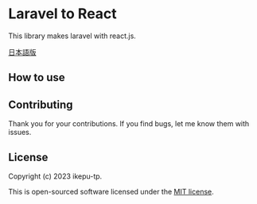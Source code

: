 # Laravel to React

This library makes laravel with react.js.

[日本語版](https://qiita.com/ikepu-tp)

## How to use

## Contributing

Thank you for your contributions. If you find bugs, let me know them with issues.

## License

Copyright (c) 2023 ikepu-tp.

This is open-sourced software licensed under the [MIT license](LICENSE).
